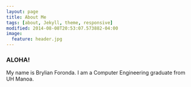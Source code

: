 ```yaml
---
layout: page
title: About Me
tags: [about, Jekyll, theme, responsive]
modified: 2014-08-08T20:53:07.573882-04:00
image:
  feature: header.jpg
---
```


### ALOHA!

My name is Brylian Foronda. I am a Computer Engineering graduate from UH Manoa.